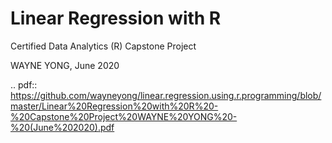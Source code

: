 # Linear Regression with R
Certified Data Analytics (R) Capstone Project

WAYNE YONG, June 2020

.. pdf:: https://github.com/wayneyong/linear.regression.using.r.programming/blob/master/Linear%20Regression%20with%20R%20-%20Capstone%20Project%20WAYNE%20YONG%20-%20(June%202020).pdf
